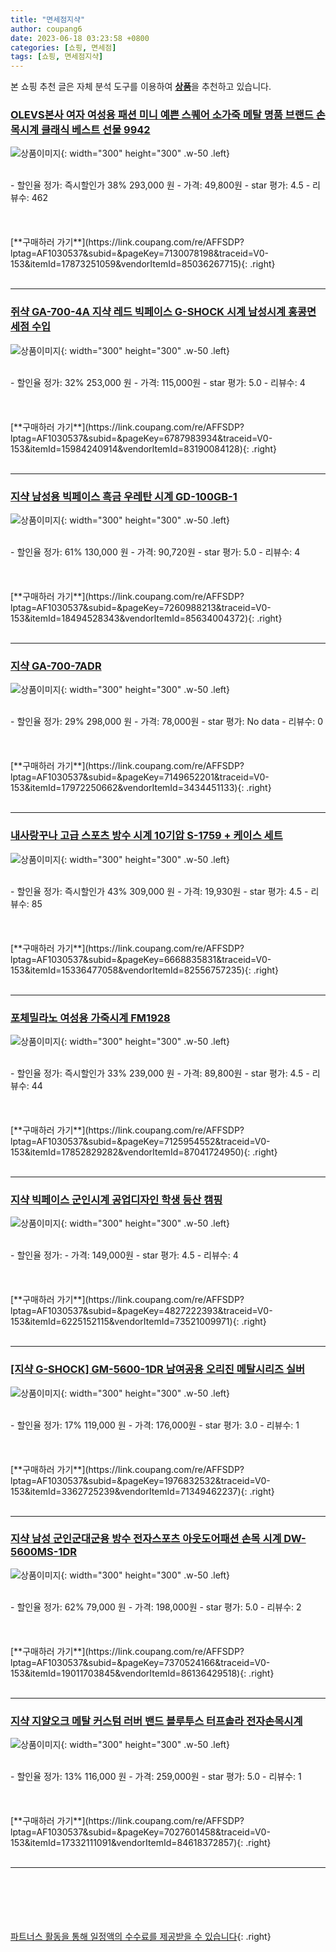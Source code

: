 ```yaml
---
title: "면세점지샥"
author: coupang6
date: 2023-06-18 03:23:58 +0800
categories: [쇼핑, 면세점]
tags: [쇼핑, 면세점지샥]
---
```


본 쇼핑 추천 글은 자체 분석 도구를 이용하여 [**상품**](https://link.coupang.com/a/bao1ui)을 추천하고 있습니다.

### [OLEVS본사 여자 여성용 패션 미니 예쁜 스퀘어 소가죽 메탈 명품 브랜드 손목시계 클래식 베스트 선물 9942](https://link.coupang.com/re/AFFSDP?lptag=AF1030537&subid=&pageKey=7130078198&traceid=V0-153&itemId=17873251059&vendorItemId=85036267715)

![상품이미지](https://thumbnail10.coupangcdn.com/thumbnails/remote/230x230ex/image/vendor_inventory/bda3/cd9e427e497a8fbf61403074a4f5e56556a28f0c30a7e5ad33b8db907e20.jpg){: width="300" height="300" .w-50 .left}


<br>
- 할인율 정가: 즉시할인가 38%  293,000   원
- 가격: 49,800원
- star 평가: 4.5
- 리뷰수: 462
<br>
<br>
<br>
<br>
[**구매하러 가기**](https://link.coupang.com/re/AFFSDP?lptag=AF1030537&subid=&pageKey=7130078198&traceid=V0-153&itemId=17873251059&vendorItemId=85036267715){: .right}
<br>
<br>

---

### [쥐샥 GA-700-4A 지샥 레드 빅페이스 G-SHOCK 시계 남성시계 홍콩면세점 수입](https://link.coupang.com/re/AFFSDP?lptag=AF1030537&subid=&pageKey=6787983934&traceid=V0-153&itemId=15984240914&vendorItemId=83190084128)

![상품이미지](https://thumbnail8.coupangcdn.com/thumbnails/remote/230x230ex/image/vendor_inventory/483d/38e102e28d43e73341a27d1d8ea224a12eb6252cd2cef6ae75ed96b19300.jpg){: width="300" height="300" .w-50 .left}


<br>
- 할인율 정가: 32%  253,000   원
- 가격: 115,000원
- star 평가: 5.0
- 리뷰수: 4
<br>
<br>
<br>
<br>
[**구매하러 가기**](https://link.coupang.com/re/AFFSDP?lptag=AF1030537&subid=&pageKey=6787983934&traceid=V0-153&itemId=15984240914&vendorItemId=83190084128){: .right}
<br>
<br>

---

### [지샥 남성용 빅페이스 흑금 우레탄 시계 GD-100GB-1](https://link.coupang.com/re/AFFSDP?lptag=AF1030537&subid=&pageKey=7260988213&traceid=V0-153&itemId=18494528343&vendorItemId=85634004372)

![상품이미지](https://thumbnail7.coupangcdn.com/thumbnails/remote/230x230ex/image/retail/images/2023/04/11/17/7/760d5637-990e-4930-bd97-a35208934f08.jpg){: width="300" height="300" .w-50 .left}


<br>
- 할인율 정가: 61%  130,000   원
- 가격: 90,720원
- star 평가: 5.0
- 리뷰수: 4
<br>
<br>
<br>
<br>
[**구매하러 가기**](https://link.coupang.com/re/AFFSDP?lptag=AF1030537&subid=&pageKey=7260988213&traceid=V0-153&itemId=18494528343&vendorItemId=85634004372){: .right}
<br>
<br>

---

### [지샥 GA-700-7ADR](https://link.coupang.com/re/AFFSDP?lptag=AF1030537&subid=&pageKey=7149652201&traceid=V0-153&itemId=17972250662&vendorItemId=3434451133)

![상품이미지](https://thumbnail9.coupangcdn.com/thumbnails/remote/230x230ex/image/vendor_inventory/c048/32fbfc501a36710af809111aff7974d368b26e9c28e9e9ce5b8973ec4d0a.jpg){: width="300" height="300" .w-50 .left}


<br>
- 할인율 정가: 29%  298,000   원
- 가격: 78,000원
- star 평가: No data
- 리뷰수: 0
<br>
<br>
<br>
<br>
[**구매하러 가기**](https://link.coupang.com/re/AFFSDP?lptag=AF1030537&subid=&pageKey=7149652201&traceid=V0-153&itemId=17972250662&vendorItemId=3434451133){: .right}
<br>
<br>

---

### [내사랑꾸나 고급 스포츠 방수 시계 10기압 S-1759 + 케이스 세트](https://link.coupang.com/re/AFFSDP?lptag=AF1030537&subid=&pageKey=6668835831&traceid=V0-153&itemId=15336477058&vendorItemId=82556757235)

![상품이미지](https://thumbnail8.coupangcdn.com/thumbnails/remote/230x230ex/image/retail/images/2022/07/26/9/8/bd268c52-1025-43e0-8414-5cda97a41319.jpg){: width="300" height="300" .w-50 .left}


<br>
- 할인율 정가: 즉시할인가 43%  309,000   원
- 가격: 19,930원
- star 평가: 4.5
- 리뷰수: 85
<br>
<br>
<br>
<br>
[**구매하러 가기**](https://link.coupang.com/re/AFFSDP?lptag=AF1030537&subid=&pageKey=6668835831&traceid=V0-153&itemId=15336477058&vendorItemId=82556757235){: .right}
<br>
<br>

---

### [포체밀라노 여성용 가죽시계 FM1928](https://link.coupang.com/re/AFFSDP?lptag=AF1030537&subid=&pageKey=7125954552&traceid=V0-153&itemId=17852829282&vendorItemId=87041724950)

![상품이미지](https://thumbnail10.coupangcdn.com/thumbnails/remote/230x230ex/image/retail/images/2023/08/31/15/5/b990f7c4-ba1d-4eb2-8fb9-9c7e4b4f8087.jpg){: width="300" height="300" .w-50 .left}


<br>
- 할인율 정가: 즉시할인가 33%  239,000   원
- 가격: 89,800원
- star 평가: 4.5
- 리뷰수: 44
<br>
<br>
<br>
<br>
[**구매하러 가기**](https://link.coupang.com/re/AFFSDP?lptag=AF1030537&subid=&pageKey=7125954552&traceid=V0-153&itemId=17852829282&vendorItemId=87041724950){: .right}
<br>
<br>

---

### [지샥 빅페이스 군인시계 공업디자인 학생 등산 캠핑](https://link.coupang.com/re/AFFSDP?lptag=AF1030537&subid=&pageKey=4827222393&traceid=V0-153&itemId=6225152115&vendorItemId=73521009971)

![상품이미지](https://thumbnail9.coupangcdn.com/thumbnails/remote/230x230ex/image/vendor_inventory/e9da/6a656044f86e53b412a14339dcdded3dca0d736f510aa3f2090080bdc088.jpg){: width="300" height="300" .w-50 .left}


<br>
- 할인율 정가: 
- 가격: 149,000원
- star 평가: 4.5
- 리뷰수: 4
<br>
<br>
<br>
<br>
[**구매하러 가기**](https://link.coupang.com/re/AFFSDP?lptag=AF1030537&subid=&pageKey=4827222393&traceid=V0-153&itemId=6225152115&vendorItemId=73521009971){: .right}
<br>
<br>

---

### [[지샥 G-SHOCK] GM-5600-1DR 남여공용 오리진 메탈시리즈 실버](https://link.coupang.com/re/AFFSDP?lptag=AF1030537&subid=&pageKey=1976832532&traceid=V0-153&itemId=3362725239&vendorItemId=71349462237)

![상품이미지](https://thumbnail10.coupangcdn.com/thumbnails/remote/230x230ex/image/vendor_inventory/631e/885b75db96784ca28303a44f1efc7a822e1c5c889ebb337078047f144aeb.jpg){: width="300" height="300" .w-50 .left}


<br>
- 할인율 정가: 17%  119,000   원
- 가격: 176,000원
- star 평가: 3.0
- 리뷰수: 1
<br>
<br>
<br>
<br>
[**구매하러 가기**](https://link.coupang.com/re/AFFSDP?lptag=AF1030537&subid=&pageKey=1976832532&traceid=V0-153&itemId=3362725239&vendorItemId=71349462237){: .right}
<br>
<br>

---

### [지샥 남성 군인군대군용 방수 전자스포츠 아웃도어패션 손목 시계 DW-5600MS-1DR](https://link.coupang.com/re/AFFSDP?lptag=AF1030537&subid=&pageKey=7370524166&traceid=V0-153&itemId=19011703845&vendorItemId=86136429518)

![상품이미지](https://thumbnail6.coupangcdn.com/thumbnails/remote/230x230ex/image/vendor_inventory/8b8f/c0b3ff95c0b4edbde200175845aea88f2bebc67d2362591530f1dbd1ac6a.jpg){: width="300" height="300" .w-50 .left}


<br>
- 할인율 정가: 62%  79,000   원
- 가격: 198,000원
- star 평가: 5.0
- 리뷰수: 2
<br>
<br>
<br>
<br>
[**구매하러 가기**](https://link.coupang.com/re/AFFSDP?lptag=AF1030537&subid=&pageKey=7370524166&traceid=V0-153&itemId=19011703845&vendorItemId=86136429518){: .right}
<br>
<br>

---

### [지샥 지얄오크 메탈 커스텀 러버 밴드 블루투스 터프솔라 전자손목시계](https://link.coupang.com/re/AFFSDP?lptag=AF1030537&subid=&pageKey=7027601458&traceid=V0-153&itemId=17332111091&vendorItemId=84618372857)

![상품이미지](https://thumbnail10.coupangcdn.com/thumbnails/remote/230x230ex/image/vendor_inventory/bc80/7a7697d2ce4ba3d41cedb205036dabd446db3bb9737fba2afefce8819cf1.jpg){: width="300" height="300" .w-50 .left}


<br>
- 할인율 정가: 13%  116,000   원
- 가격: 259,000원
- star 평가: 5.0
- 리뷰수: 1
<br>
<br>
<br>
<br>
[**구매하러 가기**](https://link.coupang.com/re/AFFSDP?lptag=AF1030537&subid=&pageKey=7027601458&traceid=V0-153&itemId=17332111091&vendorItemId=84618372857){: .right}
<br>
<br>

---
<br><br><br><br><br> [파트너스 활동을 통해 일정액의 수수료를 제공받을 수 있습니다](https://link.coupang.com/a/bao1ui){: .right}